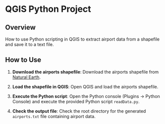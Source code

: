 # QGIS Python Project

## Overview

How to use Python scripting in QGIS to extract airport data from a shapefile and save it to a text file.

## How to Use

1. **Download the airports shapefile**: Download the airports shapefile from [Natural Earth](http://www.naturalearthdata.com/downloads/10m-cultural-vectors/airports/).

2. **Load the shapefile in QGIS**: Open QGIS and load the airports shapefile.

3. **Execute the Python script**: Open the Python console (Plugins -> Python Console) and execute the provided Python script `readData.py`.

4. **Check the output file**: Check the root directory for the generated `airports.txt` file containing airport data.

